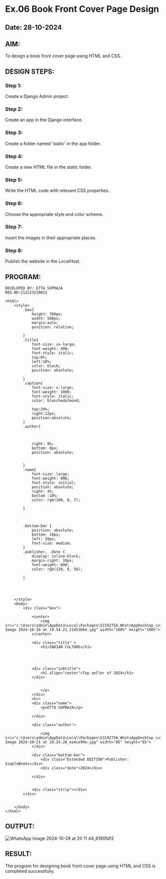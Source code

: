 # Ex.06 Book Front Cover Page Design
## Date: 28-10-2024

## AIM:
To design a book front cover page using HTML and CSS.

## DESIGN STEPS:

### Step 1:
Create a Django Admin project.

### Step 2:
Create an app in the Django interface.

### Step 3:
Create a folder named 'static' in the app folder.

### Step 4:
Create a new HTML file in the static folder.

### Step 5:
Write the HTML code with relevant CSS properties.

### Step 6:
Choose the appropriate style and color scheme.

### Step 7:
Insert the images in their appropriate places.

### Step 8:
Publish the website in the LocalHost.

## PROGRAM:
```
DEVELOPED BY: ETTA SUPRAJA
REG.NO:212223220022
```
```
<html>
    <style>
        .box{
            height: 700px;
            width: 500px;
            margin:auto;
            position: relative;
            
        }
        .title{
            font-size: xx-large;
            font-weight: 400;
            font-style: italic;
            top:0%;
            left:10%;
            color: black;
            position: absolute;
            
        }
        .caption{
            font-size: x-large;
            font-weight: 1000;
            font-style: italic;
            color: blanchedalmond;

            top:20%;
            right:12px;
            position:absolute;
        }
        .author{
            
            
           
            right: 0%;
            bottom: 0px;
            position: absolute;
            
           
        }
        .name{
            font-size: large;
            font-weight: 900;
            font-style: initial;
            position: absolute;
            right: 4%;
            bottom :10%;
            color: rgb(100, 0, 7);

        }

        
   
        .bottom-bar {
            position: absolute;
            bottom: 10px;
            left: 20px;
            font-size: medium;
        }
        .publisher, .date {
            display: inline-block;
            margin-right: 10px;
            font-weight: 600;
            color: rgb(139, 0, 56);

        }
       



    </style>
    <body>
        <div class="box">
            
            <center>
                <img src="c:\Users\admin\AppData\Local\Packages\5319275A.WhatsAppDesktop_cv1g1gvanyjgm\TempState\A1DA7F69805DB9D4D4C0F19941CF8B4C\WhatsApp Image 2024-10-28 at 19.54.21_21453604.jpg" width="100%" height="100%">
            </center>
           
            <div class="title" >
                <h1>INDIAN CULTURE</h1>

            

            
            <div class="subtitle">
                <h1 align="center">Top seller of 2024</h1>
            </div>


                </p>
            </div>
            <hr>
            <div class="name">
                <p>ETTA SUPRAJA</p>
            
            </div>
            
            <div class="author">
                
                <img src="c:\Users\admin\AppData\Local\Packages\5319275A.WhatsAppDesktop_cv1g1gvanyjgm\TempState\4A420E5BE8A530B2A41EF92AF37D1287\WhatsApp Image 2024-10-21 at 19.33.26_ea4ce99e.jpg" width="85" height="85">
            </div>
    
            <div class="bottom-bar">
                <div class="Extended EDITION">Publisher: SimpleBooks</div>
                <div class="date">2024</div>
              
            </div>
            
            
            <div class="strip"></div>
        </div>
    
    
    </body>
</html>
```

## OUTPUT:

![WhatsApp Image 2024-10-28 at 20 11 44_8190fdf2](https://github.com/user-attachments/assets/65104909-f45b-48ae-a9b3-fdeb1dd32993)



## RESULT:
The program for designing book front cover page using HTML and CSS is completed successfully.
